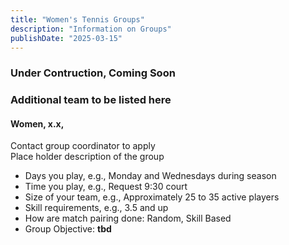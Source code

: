 ```yaml
---
title: "Women's Tennis Groups"
description: "Information on Groups"
publishDate: "2025-03-15"
---
```


### Under Contruction, Coming Soon

### Additional team to be listed here

#### **Women, x.x,**

Contact group coordinator to apply\
Place holder description of the group
* Days you play, e.g., Monday and Wednesdays during season
* Time you play, e.g., Request 9:30 court
* Size of your team, e.g., Approximately  25 to 35 active players
* Skill requirements, e.g., 3.5 and up
* How are match pairing done: Random, Skill Based
* Group Objective: **tbd**

